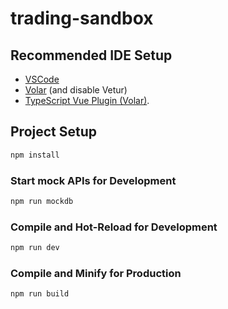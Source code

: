 # trading-sandbox

## Recommended IDE Setup

- [VSCode](https://code.visualstudio.com/)
- [Volar](https://marketplace.visualstudio.com/items?itemName=Vue.volar) (and disable Vetur)
- [TypeScript Vue Plugin (Volar)](https://marketplace.visualstudio.com/items?itemName=Vue.vscode-typescript-vue-plugin).

## Project Setup

```sh
npm install
```

### Start mock APIs for Development

```sh
npm run mockdb
```

### Compile and Hot-Reload for Development

```sh
npm run dev
```

### Compile and Minify for Production

```sh
npm run build
```
